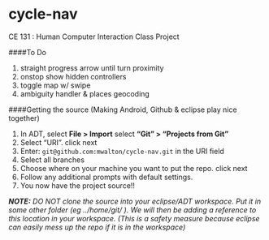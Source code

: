 cycle-nav
=========

CE 131 : Human Computer Interaction Class Project

####To Do
1.  straight progress arrow until turn proximity
2.  onstop show hidden controllers
3.  toggle map w/ swipe
4.  ambiguity handler & places geocoding

####Getting the source (Making Android, Github & eclipse play nice together)  
1.  In ADT, select __File > Import__ select __“Git” > “Projects from Git”__
2.  Select “URI”.  click next
3.  Enter: `git@github.com:mwalton/cycle-nav.git` in the URI field
4.  Select all branches
5.  Choose where on your machine you want to put the repo. click next
6.  Follow any additional prompts with default settings.
7.  You now have the project source!!

*__NOTE:__ DO NOT clone the source into your eclipse/ADT workspace.  Put it in some other folder (eg ../home/git/ ).  We will then be adding a reference to this location in your workspace.  (This is a safety measure because eclipse can easily mess up the repo if it is in the workspace)*
